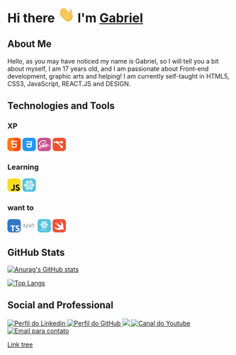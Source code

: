 # Hi there <img src=".GitHub/Hi.gif" width="38px"> I'm [Gabriel](https://stwgabriel.github.io/StwGabriel/)

## About Me

Hello, as you may have noticed my name is Gabriel, so I will tell you a bit about myself, I am 17 years old, and I am passionate about Front-end development, graphic arts and helping! I am currently self-taught in HTML5, CSS3, JavaScript, REACT.JS and DESIGN.


## Technologies and Tools

### XP

<code><img title='HTML5' height="30" src=".GitHub/HTML5.svg"></code>
<code><img title='CSS3'  height="30" src=".GitHub/CSS3.svg"></code>
<code><img title='Sass'  height="30" src=".GitHub/Sass.svg"></code>
<code><img title='Git'   height="30" src=".GitHub/Git.svg"></code>

### Learning

<code><img title='Javascript' height="30" src=".GitHub/JavaScript.svg"></code>
<code><img title='React' height="30" src=".GitHub/React.svg"></code>


### want to

<code><img title='Typescript' height="30" src=".GitHub/Typescript.svg"></code>
<code><img title='Next.Js' height="30" src=".GitHub/Next.svg"></code>
<code><img title='React Native' alt='React Native' height="30" src=".GitHub/React-Native.svg"></code>
<code><img title='Swift' height="30" src=".GitHub/Swift.svg"></code>


## GitHub Stats

[![Anurag's GitHub stats](https://github-readme-stats.vercel.app/api?username=StwGabriel&show_icons=true&theme=dark)](https://github.com/StwGabriel/github-readme-stats)

[![Top Langs](https://github-readme-stats.vercel.app/api/top-langs/?username=StwGabriel&layout=compact&theme=dark)](https://github.com/StwGabriel/github-readme-stats)

## Social and Professional

<a href='https://www.linkedin.com/in/stwgabriel/'> <img title='Perfil do Linkedin' src='https://img.shields.io/badge/LinkedIn-0077B5?style=for-the-badge&logo=linkedin&logoColor=white'/> </a>
<a href='https://github.com/StwGabriel'> <img title='Perfil do GitHub' src='https://img.shields.io/badge/GitHub-100000?style=for-the-badge&logo=github&logoColor=white'/> </a>
<a href='https://www.instagram.com/stwgabriel/'> <img src='https://img.shields.io/badge/Instagram-E4405F?style=for-the-badge&logo=instagram&logoColor=white' /> </a>
<a href='https://www.youtube.com/channel/UCQdFFC-ZOxK7hfsdq5qQ--g'><img title='Canal do Youtube' src='https://img.shields.io/badge/YouTube-FF0000?style=for-the-badge&logo=youtube&logoColor=white'/> </a>
<a href='mailto:gabbrielsilvactt@gmail.com?Subject=Vim%20Pelo%20GitHub'><img title='Email para contato' src='https://img.shields.io/badge/Gmail-D14836?style=for-the-badge&logo=gmail&logoColor=white'/> </a>

[ Link tree ](https://bit.ly/StwGabriel)
